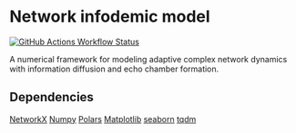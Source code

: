 # Network infodemic model
[![GitHub Actions Workflow Status](https://img.shields.io/github/actions/workflow/status/garland-culbreth/network-infodemic-model/.github%2Fworkflows%2Fpytest.yml?style=flat-square&logo=github&label=nim&labelColor=%2332383f&color=%232da44e)
](https://github.com/garland-culbreth/network-infodemic-model/actions/workflows/pytest.yml)

A numerical framework for modeling adaptive complex network dynamics with information diffusion and echo chamber formation.

## Dependencies

[NetworkX](https://networkx.org/) [Numpy](https://numpy.org/) [Polars](https://pola.rs/) [Matplotlib](https://matplotlib.org/) [seaborn](https://seaborn.pydata.org/) [tqdm](https://tqdm.github.io/)
